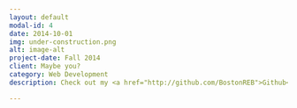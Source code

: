 ```yaml
---
layout: default
modal-id: 4
date: 2014-10-01
img: under-construction.png
alt: image-alt
project-date: Fall 2014
client: Maybe you?
category: Web Development
description: Check out my <a href="http://github.com/BostonREB">Github</a> profile and see what I'm up to these days.

---
```

